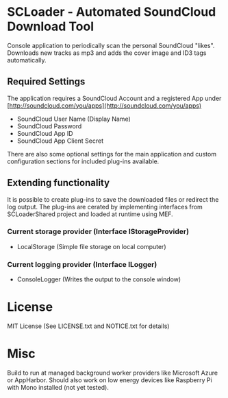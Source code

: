 # SCLoader - Automated SoundCloud Download Tool

Console application to periodically scan the personal SoundCloud "likes".
Downloads new tracks as mp3 and adds the cover image and ID3 tags automatically.

## Required Settings

The application requires a SoundCloud Account and a registered App under [http://soundcloud.com/you/apps](http://soundcloud.com/you/apps)

* SoundCloud User Name (Display Name)
* SoundCloud Password
* SoundCloud App ID
* SoundCloud App Client Secret

There are also some optional settings for the main application and custom configuration sections for included plug-ins available.

## Extending functionality

It is possible to create plug-ins to save the downloaded files or redirect the log output.
The plug-ins are cerated by implementing interfaces from SCLoaderShared project and loaded at runtime using MEF.

### Current storage provider (Interface IStorageProvider)

* LocalStorage (Simple file storage on local computer)

### Current logging provider (Interface ILogger)

* ConsoleLogger (Writes the output to the console window)

# License

MIT License (See LICENSE.txt and NOTICE.txt for details)

# Misc

Build to run at managed background worker providers like Microsoft Azure or AppHarbor.
Should also work on low energy devices like Raspberry Pi with Mono installed (not yet tested).
